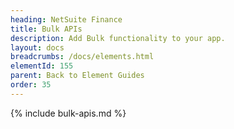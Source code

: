 ```yaml
---
heading: NetSuite Finance
title: Bulk APIs
description: Add Bulk functionality to your app.
layout: docs
breadcrumbs: /docs/elements.html
elementId: 155
parent: Back to Element Guides
order: 35
---
```


{% include bulk-apis.md %}
